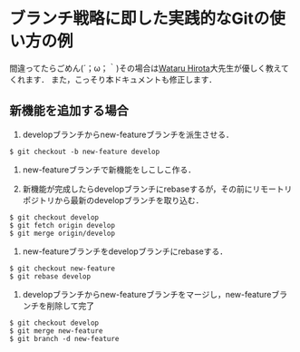 # ブランチ戦略に即した実践的なGitの使い方の例

間違ってたらごめん(´；ω；｀)その場合は[Wataru Hirota](https://github.com/tarohi24)大先生が優しく教えてくれます．
また，こっそり本ドキュメントも修正します．

## 新機能を追加する場合

1. developブランチからnew-featureブランチを派生させる．
```
$ git checkout -b new-feature develop
```
1. new-featureブランチで新機能をしこしこ作る．

1. 新機能が完成したらdevelopブランチにrebaseするが，その前にリモートリポジトリから最新のdevelopブランチを取り込む．
```
$ git checkout develop
$ git fetch origin develop
$ git merge origin/develop
```
1. new-featureブランチをdevelopブランチにrebaseする．
```
$ git checkout new-feature
$ git rebase develop
```
1. developブランチからnew-featureブランチをマージし，new-featureブランチを削除して完了
```
$ git checkout develop
$ git merge new-feature
$ git branch -d new-feature
```
